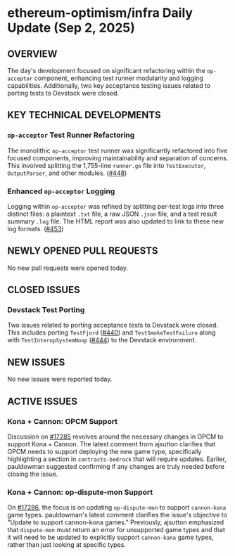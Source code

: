 # ethereum-optimism/infra Daily Update (Sep 2, 2025)
## OVERVIEW 
The day's development focused on significant refactoring within the `op-acceptor` component, enhancing test runner modularity and logging capabilities. Additionally, two key acceptance testing issues related to porting tests to Devstack were closed.

## KEY TECHNICAL DEVELOPMENTS

### `op-acceptor` Test Runner Refactoring
The monolithic `op-acceptor` test runner was significantly refactored into five focused components, improving maintainability and separation of concerns. This involved splitting the 1,755-line `runner.go` file into `TestExecutor`, `OutputParser`, and other modules. ([#448](https://github.com/ethereum-optimism/infra/pull/448))

### Enhanced `op-acceptor` Logging
Logging within `op-acceptor` was refined by splitting per-test logs into three distinct files: a plaintext `.txt` file, a raw JSON `.json` file, and a test result summary `.log` file. The HTML report was also updated to link to these new log formats. ([#453](https://github.com/ethereum-optimism/infra/pull/453))

## NEWLY OPENED PULL REQUESTS
No new pull requests were opened today.

## CLOSED ISSUES

### Devstack Test Porting
Two issues related to porting acceptance tests to Devstack were closed. This includes porting `TestFjord` ([#440](https://github.com/ethereum-optimism/infra/issues/440)) and `TestSmokeTestFailure` along with `TestInteropSystemNoop` ([#444](https://github.com/ethereum-optimism/infra/issues/444)) to the Devstack environment.

## NEW ISSUES
No new issues were reported today.

## ACTIVE ISSUES

### Kona + Cannon: OPCM Support
Discussion on [#17285](https://github.com/ethereum-optimism/infra/issues/17285) revolves around the necessary changes in OPCM to support Kona + Cannon. The latest comment from ajsutton clarifies that OPCM needs to support deploying the new game type, specifically highlighting a section in `contracts-bedrock` that will require updates. Earlier, pauldowman suggested confirming if any changes are truly needed before closing the issue.

### Kona + Cannon: op-dispute-mon Support
On [#17286](https://github.com/ethereum-optimism/infra/issues/17286), the focus is on updating `op-dispute-mon` to support `cannon-kona` game types. pauldowman's latest comment clarifies the issue's objective to "Update to support cannon-kona games." Previously, ajsutton emphasized that `dispute-mon` must return an error for unsupported game types and that it will need to be updated to explicitly support `cannon-kana` game types, rather than just looking at specific types.